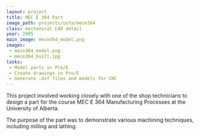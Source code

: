 ```yaml
---
layout: project
title: MEC E 364 Part
image_path: projects/uofa/mece364
class: mechanical CAD detail
year: 2005
main_image: mece364_model.png
images:
 - mece364_model.png
 - mece364_built.jpg
tasks:
 - Model parts in Pro/E
 - Create drawings in Pro/E
 - Generate .dxf files and models for CNC
---
```


This project involved working closely with one of the shop technicians to design a part for the course MEC E 364 Manufacturing Processes at the University of Alberta.

The purpose of the part was to demonstrate various machining techniques, including milling and lathing. 
